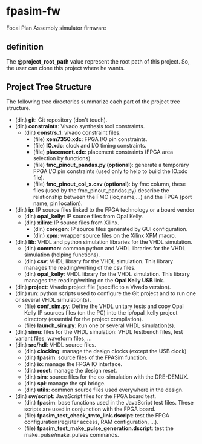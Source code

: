 # fpasim-fw
Focal Plan Assembly simulator firmware

## definition
  The **@project_root_path** value represent the root path of this project. So, the user can clone this project where he wants. 


## Project Tree Structure

The following tree directories summarize each part of the project tree structure.

* (dir.) **git**: Git repository (don't touch).
* (dir.) **constraints**: Vivado synthesis tool constraints.
	* (dir.) **constrs_1**: vivado constraint files.
		* (file) **xem7350.xdc**: FPGA I/O pin constraints.
		* (file) **IO.xdc**: clock and I/O timing constraints.
		* (file) **placement.xdc**: placement constraints (FPGA area selection by functions).
		* (file) **fmc_pinout_pandas.py (optional)**: generate a temporary FPGA I/O pin constraints (used only to help to build the IO.xdc file).
		* (file) **fmc_pinout_col_x.csv (optional)**: by fmc column, these files (used by the fmc_pinout_pandas.py) describe the relationship between the FMC (loc,name,...) and the FPGA (port name, pin location).
* (dir.) **ip**: IP source files linked to the FPGA technology or a board vendor
	* (dir.) **opal_kelly**: IP source files from Opal Kelly.
	* (dir.) **xilinx**: IP source files from Xilinx.
		* (dir.) **coregen**: IP source files generated by GUI configuration.
		* (dir.) **xpm**: wrapper source files on the Xilinx XPM macro.
* (dir.) **lib**: VHDL and python simulation libraries for the VHDL simulation.
	* (dir.) **common**: common python and VHDL libraries for the VHDL simulation (helping functions).
	* (dir.) **csv**: VHDL library for the VHDL simulation. This library manages the reading/writing of the csv files.
	* (dir.) **opal_kelly**: VHDL library for the VHDL simulation. This library manages the reading/writing on the **Opal Kelly USB** link.
* (dir.) **project**: Vivado project file (specific to a Vivado version).
* (dir.) **run**: python scripts used to configure the Git project and to run one or several VHDL simulation(s).
	* (file) **conf_sim.py**: Define the VHDL unitary tests and copy Opal Kelly IP sources files (on the PC) into the ip/opal_kelly project directory (essential for the project compilation).
	* (file) **launch_sim.py**: Run one or several VHDL simulation(s).
* (dir.) **simu**: files for the VHDL simulation: VHDL testbench files, test variant files, waveform files, ...
* (dir.) **src/hdl**: VHDL source files.
	* (dir.) **clocking**: manage the design clocks (except the USB clock)
	* (dir.) **fpasim**: source files of the FPASim function.
	* (dir.) **io**: manage the FPGA IO interface.
	* (dir.) **reset**: manage the design reset.
	* (dir.) **sim**: source files for the co-simulation with the DRE-DEMUX.
	* (dir.) **spi**: manage the spi bridge.
	* (dir.) **utils**: common source files used everywhere in the design.
* (dir.) **sw/script**: JavaScript files for the FPGA board test.
	* (dir.) **fpasim**: base functions used in the JavaScript test files. These scripts are used in conjunction with the FPGA board.
	* (file) **fpasim_test_check_tmtc_link.dscript**: test the FPGA configuration(register access, RAM configuration, ...).
	* (file) **fpasim_test_make_pulse_generation.dscript**: test the make_pulse/make_pulses commands.







